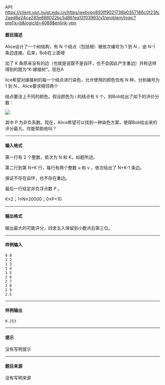 API: https://client.vpn.nuist.edu.cn/https/webvpn893ff9021738b0357186c0f23fc2aed6e24ca283e886022bc5d861ea12f03963/v1/problem/logic?prefix=b&logicId=4089&enlink-vpn

#### 题目描述

Alice设计了一个树结构，有 N 个结点（包括根）被依次编号为 1 到 N ，由 N-1 条边连接。后来，Bob在上面增

加了 K 条原来没有的边（也就是说既不是自环，也不会因此产生重边）并称这样得到的图为“K-嫁接树”。现在A

lice希望对嫁接树的每一个结点进行染色，允许使用的颜色恰有 N 种，分别编号为 1 到 N 。Alice要求相邻两个

结点要涂上不同的颜色。假设颜色为 i 的结点有 ti 个，则Bob给出了如下的评价分数：

![](../file/4089_0.png)

其中 P 为非负系数。现在，Alice希望可以找到一种染色方案，使得Bob给出来的评分最大。你能帮助他吗？

---

#### 输入格式

第一行有 2 个整数，依次为 N 和 K，如题所述。

第二行到第 N+K 行，每行有两个整数 u 和 v ，依次给出了 N+K-1 条边。

保证不存在自环，也不存在重边。

最后一行给定非负浮点数 P 。

K≤2；1≤N≤20000；0≤P<10

---

#### 输出格式

输出最大的可能评分，四舍五入保留到小数点后第三位。

---

#### 样例输入
```
9 0 
1 2 
1 3 
1 4 
1 5 
2 6 
2 7 
2 8 
2 9 
2.5
```

---

#### 样例输出
```
0.253
```

---

#### 提示

没有写明提示

---

#### 题目来源

没有写明来源